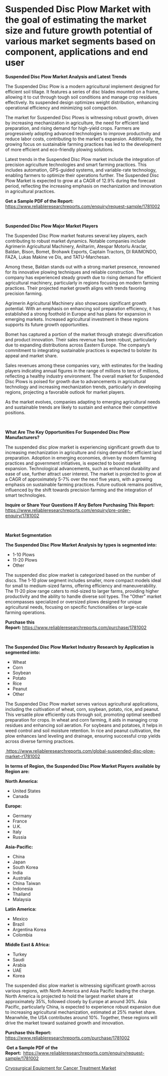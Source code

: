 <p><h1>Suspended Disc Plow Market with the goal of estimating the market size and future growth potential of various market segments based on component, applications and end user</h1></p><p><strong>Suspended Disc Plow Market Analysis and Latest Trends</strong></p>
<p><p>The Suspended Disc Plow is a modern agricultural implement designed for efficient soil tillage. It features a series of disc blades mounted on a frame, allowing it to cut through tough soil conditions and manage crop residues effectively. Its suspended design optimizes weight distribution, enhancing operational efficiency and minimizing soil compaction.</p><p>The market for Suspended Disc Plows is witnessing robust growth, driven by increasing mechanization in agriculture, the need for efficient land preparation, and rising demand for high-yield crops. Farmers are progressively adopting advanced technologies to improve productivity and reduce labor costs, contributing to the market's expansion. Additionally, the growing focus on sustainable farming practices has led to the development of more efficient and eco-friendly plowing solutions.</p><p>Latest trends in the Suspended Disc Plow market include the integration of precision agriculture technologies and smart farming practices. This includes automation, GPS-guided systems, and variable-rate technology, enabling farmers to optimize their operations further. The Suspended Disc Plow Market is expected to grow at a CAGR of 12.9% during the forecast period, reflecting the increasing emphasis on mechanization and innovation in agricultural practices.</p></p>
<p><strong>Get a Sample PDF of the Report:&nbsp;</strong> <a href="https://www.reliableresearchreports.com/enquiry/request-sample/1781002?utm_campaign=2487&utm_medium=2&utm_source=Github&utm_content=ia&utm_term=25032025&utm_id=suspended-disc-plow">https://www.reliableresearchreports.com/enquiry/request-sample/1781002</a></p>
<p>&nbsp;</p>
<p><strong>Suspended Disc Plow Major Market Players</strong></p>
<p><p>The Suspended Disc Plow market features several key players, each contributing to robust market dynamics. Notable companies include Agrimerin Agricultural Machinery, Aniltarim, Atespar Motorlu Araclar, Baldan, Bison, Bomet, Brohawk Exports, Captain Tractors, DI RAIMONDO, FAZA, Lukas Makine ve Dis, and TATU-Marchesan. </p><p>Among these, Baldan stands out with a strong market presence, renowned for its innovative plowing techniques and reliable construction. The company has experienced steady growth due to rising demand for efficient agricultural machinery, particularly in regions focusing on modern farming practices. Their projected market growth aligns with trends favoring precision farming.</p><p>Agrimerin Agricultural Machinery also showcases significant growth potential. With an emphasis on enhancing soil preparation efficiency, it has established a strong foothold in Europe and has plans for expansion in emerging markets. Increased agricultural investment in these regions supports its future growth opportunities.</p><p>Bomet has captured a portion of the market through strategic diversification and product innovation. Their sales revenue has been robust, particularly due to expanding distributions across Eastern Europe. The company’s commitment to integrating sustainable practices is expected to bolster its appeal and market share.</p><p>Sales revenues among these companies vary, with estimates for the leading players indicating annual figures in the range of millions to tens of millions, reflecting a healthy industry environment. The overall market for Suspended Disc Plows is poised for growth due to advancements in agricultural technology and increasing mechanization trends, particularly in developing regions, projecting a favorable outlook for market players. </p><p>As the market evolves, companies adapting to emerging agricultural needs and sustainable trends are likely to sustain and enhance their competitive positions.</p></p>
<p>&nbsp;</p>
<p><strong>What Are The Key Opportunities For Suspended Disc Plow Manufacturers?</strong></p>
<p><p>The suspended disc plow market is experiencing significant growth due to increasing mechanization in agriculture and rising demand for efficient land preparation. Adoption in emerging economies, driven by modern farming practices and government initiatives, is expected to boost market expansion. Technological advancements, such as enhanced durability and ease of use, further attract user interest. The market is projected to grow at a CAGR of approximately 5-7% over the next five years, with a growing emphasis on sustainable farming practices. Future outlook remains positive, influenced by the shift towards precision farming and the integration of smart technologies.</p></p>
<p><strong>Inquire or Share Your Questions If Any Before Purchasing This Report:</strong> <a href="https://www.reliableresearchreports.com/enquiry/pre-order-enquiry/1781002?utm_campaign=2487&utm_medium=2&utm_source=Github&utm_content=ia&utm_term=25032025&utm_id=suspended-disc-plow">https://www.reliableresearchreports.com/enquiry/pre-order-enquiry/1781002</a></p>
<p>&nbsp;</p>
<p><strong>Market Segmentation</strong></p>
<p><strong>The Suspended Disc Plow Market Analysis by types is segmented into:</strong></p>
<p><ul><li>1-10 Plows</li><li>11-20 Plows</li><li>Other</li></ul></p>
<p><p>The suspended disc plow market is categorized based on the number of discs. The 1-10 plow segment includes smaller, more compact models ideal for small to medium-sized farms, offering efficiency and maneuverability. The 11-20 plow range caters to mid-sized to larger farms, providing higher productivity and the ability to handle diverse soil types. The "Other" market encompasses specialized or oversized plows designed for unique agricultural needs, focusing on specific functionalities or large-scale farming operations.</p></p>
<p><strong>Purchase this Report:&nbsp;</strong><a href="https://www.reliableresearchreports.com/purchase/1781002?utm_campaign=2487&utm_medium=2&utm_source=Github&utm_content=ia&utm_term=25032025&utm_id=suspended-disc-plow">https://www.reliableresearchreports.com/purchase/1781002</a></p>
<p>&nbsp;</p>
<p><strong>The Suspended Disc Plow Market Industry Research by Application is segmented into:</strong></p>
<p><ul><li>Wheat</li><li>Corn</li><li>Soybean</li><li>Potato</li><li>Rice</li><li>Peanut</li><li>Other</li></ul></p>
<p><p>The Suspended Disc Plow market serves various agricultural applications, including the cultivation of wheat, corn, soybean, potato, rice, and peanut. This versatile plow efficiently cuts through soil, promoting optimal seedbed preparation for crops. In wheat and corn farming, it aids in managing crop residues and enhancing soil aeration. For soybeans and potatoes, it helps in weed control and soil moisture retention. In rice and peanut cultivation, the plow enhances land leveling and drainage, ensuring successful crop yields across diverse farming practices.</p></p>
<p><a href="https://www.reliableresearchreports.com/global-suspended-disc-plow-market-r1781002?utm_campaign=2487&utm_medium=2&utm_source=Github&utm_content=ia&utm_term=25032025&utm_id=suspended-disc-plow">&nbsp;https://www.reliableresearchreports.com/global-suspended-disc-plow-market-r1781002</a></p>
<p><strong>In terms of Region, the Suspended Disc Plow Market Players available by Region are:</strong></p>
<p>
    <p> <strong> North America: </strong>
        <ul>
            <li>United States</li>
            <li>Canada</li>
        </ul>
        </p> 
    <p> <strong> Europe: </strong>
        <ul>
            <li>Germany</li>
            <li>France</li>
            <li>U.K.</li>
            <li>Italy</li>
            <li>Russia</li>
        </ul>
        </p> 
    <p> <strong> Asia-Pacific: </strong>
        <ul>
            <li>China</li>
            <li>Japan</li>
            <li>South Korea</li>
            <li>India</li>
            <li>Australia</li>
            <li>China Taiwan</li>
            <li>Indonesia</li>
            <li>Thailand</li>
            <li>Malaysia</li>
        </ul>
        </p> 
    <p> <strong> Latin America: </strong>
        <ul>
            <li>Mexico</li>
            <li>Brazil</li>
            <li>Argentina Korea</li>
            <li>Colombia</li>
        </ul>
        </p> 
    <p> <strong> Middle East & Africa: </strong>
        <ul>
            <li>Turkey</li>
            <li>Saudi</li>
            <li>Arabia</li>
            <li>UAE</li>
            <li>Korea</li>
        </ul>
    </p>
    </p>
<p><p>The suspended disc plow market is witnessing significant growth across various regions, with North America and Asia Pacific leading the charge. North America is projected to hold the largest market share at approximately 35%, followed closely by Europe at around 30%. Asia Pacific, particularly China, is expected to experience robust expansion due to increasing agricultural mechanization, estimated at 25% market share. Meanwhile, the USA contributes around 10%. Together, these regions will drive the market toward sustained growth and innovation.</p></p>
<p><strong>Purchase this Report: </strong><a href="https://www.reliableresearchreports.com/purchase/1781002?utm_campaign=2487&utm_medium=2&utm_source=Github&utm_content=ia&utm_term=25032025&utm_id=suspended-disc-plow">https://www.reliableresearchreports.com/purchase/1781002</a></p>
<p>&nbsp;<strong>Get a Sample PDF of the Report:&nbsp;&nbsp;</strong><a href="https://www.reliableresearchreports.com/enquiry/request-sample/1781002?utm_campaign=2487&utm_medium=2&utm_source=Github&utm_content=ia&utm_term=25032025&utm_id=suspended-disc-plow">https://www.reliableresearchreports.com/enquiry/request-sample/1781002</a></p>
<p><strong></strong></p>
<p><p><a href="https://github.com/chungwimbu4/Market-Research-Report-List-1/blob/main/cryosurgical-equipment-for-cancer-treatment-market.md?utm_campaign=2487&utm_medium=2&utm_source=Github&utm_content=ia&utm_term=25032025&utm_id=suspended-disc-plow">Cryosurgical Equipment for Cancer Treatment Market</a></p></p>